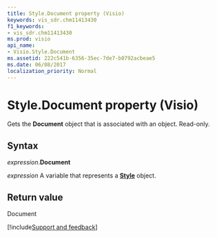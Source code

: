 ```yaml
---
title: Style.Document property (Visio)
keywords: vis_sdr.chm11413430
f1_keywords:
- vis_sdr.chm11413430
ms.prod: visio
api_name:
- Visio.Style.Document
ms.assetid: 222c541b-6356-35ec-7de7-b0792acbeae5
ms.date: 06/08/2017
localization_priority: Normal
---
```



# Style.Document property (Visio)

Gets the  **Document** object that is associated with an object. Read-only.


## Syntax

_expression_.**Document**

_expression_ A variable that represents a **[Style](Visio.Style.md)** object.


## Return value

Document

[!include[Support and feedback](~/includes/feedback-boilerplate.md)]